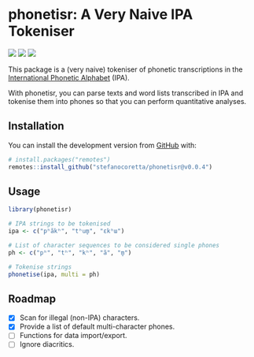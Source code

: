 
<!-- README.md is generated from README.Rmd. Please edit that file -->

# phonetisr: A Very Naive IPA Tokeniser

<!-- badges: start -->

[![](https://img.shields.io/badge/devel%20version-0.0.4-blue.svg)](https://github.com/phonetisr)
[![](https://img.shields.io/badge/devel%20version-0.0.4-orange.svg)](https://github.com/phonetisr)
[![](https://img.shields.io/badge/lifecycle-experimental-orange.svg)](https://lifecycle.r-lib.org/articles/stages.html#experimental)
<!-- badges: end -->

This package is a (very naive) tokeniser of phonetic transcriptions in
the [International Phonetic
Alphabet](https://www.internationalphoneticassociation.org/content/ipa-chart)
(IPA).

With phonetisr, you can parse texts and word lists transcribed in IPA
and tokenise them into phones so that you can perform quantitative
analyses.

## Installation

You can install the development version from
[GitHub](https://github.com/) with:

``` r
# install.packages("remotes")
remotes::install_github("stefanocoretta/phonetisr@v0.0.4")
```

## Usage

``` r
library(phonetisr)

# IPA strings to be tokenised
ipa <- c("pʰãkʰ", "tʰum̥", "ɛkʰɯ")

# List of character sequences to be considered single phones
ph <- c("pʰ", "tʰ", "kʰ", "ã", "m̥")

# Tokenise strings
phonetise(ipa, multi = ph)
```

## Roadmap

-   [x] Scan for illegal (non-IPA) characters.
-   [x] Provide a list of default multi-character phones.
-   [ ] Functions for data import/export.
-   [ ] Ignore diacritics.
